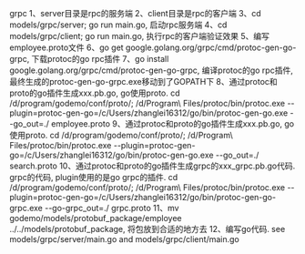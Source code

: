 grpc
1、server目录是rpc的服务端
2、client目录是rpc的客户端
3、cd models/grpc/server; go run main.go, 启动rpc服务端
4、cd models/grpc/client; go run main.go, 执行rpc的客户端验证效果
5、编写employee.proto文件
6、go get google.golang.org/grpc/cmd/protoc-gen-go-grpc, 下载protoc的go rpc插件
7、go install google.golang.org/grpc/cmd/protoc-gen-go-grpc, 编译protoc的go rpc插件, 最终生成的protoc-gen-go-grpc.exe移动到了GOPATH下
8、通过protoc和proto的go插件生成xxx.pb.go, go使用proto. cd /d/program/godemo/conf/proto/; /d/Program\ Files/protoc/bin/protoc.exe --plugin=protoc-gen-go=/c/Users/zhanglei16312/go/bin/protoc-gen-go.exe --go_out=./ employee.proto
9、通过protoc和proto的go插件生成xxx.pb.go, go使用proto. cd /d/program/godemo/conf/proto/; /d/Program\ Files/protoc/bin/protoc.exe --plugin=protoc-gen-go=/c/Users/zhanglei16312/go/bin/protoc-gen-go.exe --go_out=./ search.proto
10、通过protoc和proto的go插件生成grpc的xxx_grpc.pb.go代码. grpc的代码, plugin使用的是go grpc的插件. cd /d/program/godemo/conf/proto/; /d/Program\ Files/protoc/bin/protoc.exe --plugin=protoc-gen-go=/c/Users/zhanglei16312/go/bin/protoc-gen-go-grpc.exe --go-grpc_out=./ grpc.proto
11、mv godemo/models/protobuf_package/employee ../../models/protobuf_package, 将包放到合适的地方去
12、编写go代码. see models/grpc/server/main.go and models/grpc/client/main.go